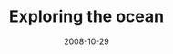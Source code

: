 ---
layout: base.njk
title : 'Exploring the ocean' 
view_title : 'Exploring the ocean' 
year : '2008' 
date : '2008-10-29' 
img_file : '/drawing/exploringtheocean.jpg' 
html_file : 'exploringtheocean' 
next_html : 'ihavenoidea.html' 
year_order : '487' 
permalink : "title/{{html_file}}.html"
---